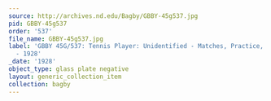 ```yaml
---
source: http://archives.nd.edu/Bagby/GBBY-45g537.jpg
pid: GBBY-45g537
order: '537'
file_name: GBBY-45g537.jpg
label: 'GBBY 45G/537: Tennis Player: Unidentified - Matches, Practice, and Posed Action
  - 1928'
_date: '1928'
object_type: glass plate negative
layout: generic_collection_item
collection: bagby
---
```

